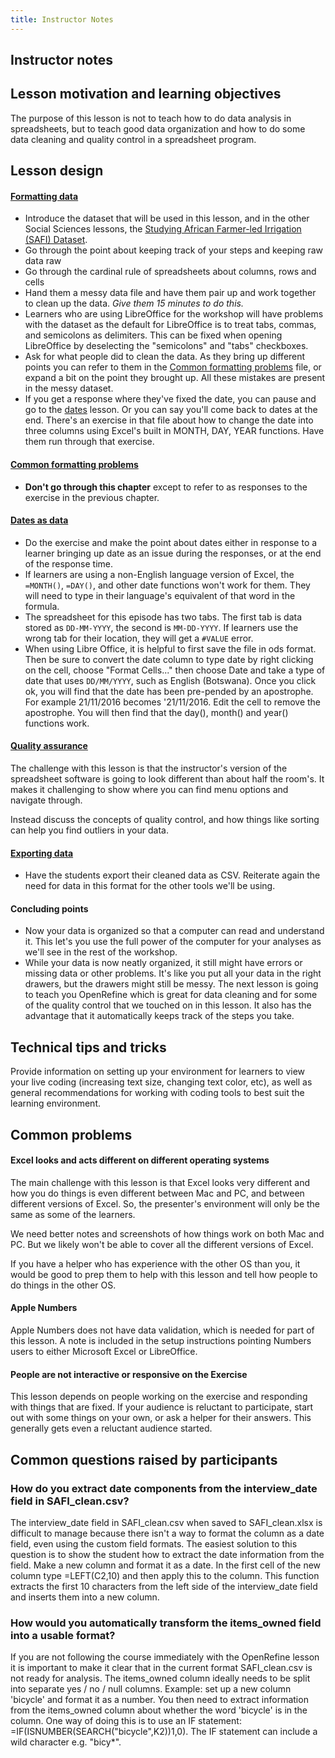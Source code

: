 ```yaml
---
title: Instructor Notes
---
```


## Instructor notes

## Lesson motivation and learning objectives

The purpose of this lesson is not to teach how to do data analysis in spreadsheets,
but to teach good data organization and how to do some data cleaning and
quality control in a spreadsheet program.

## Lesson design


#### [Formatting data](../episodes/01-format-data.md)

- Introduce the dataset that will be used in this lesson, and in the other Social Sciences lessons, the [Studying African Farmer-led Irrigation (SAFI) Dataset](https://www.datacarpentry.org/socialsci-workshop/data).
- Go through the point about keeping track of your steps and keeping raw data raw
- Go through the cardinal rule of spreadsheets about columns, rows and cells
- Hand them a messy data file and have them pair up and work together to clean up the data.
  *Give them 15 minutes to do this.*
- Learners who are using LibreOffice for the workshop will have problems with the dataset
  as the default for LibreOffice is to treat tabs, commas, and semicolons as delimiters. This
  can be fixed when opening LibreOffice by deselecting the "semicolons" and "tabs" checkboxes.
- Ask for what people did to clean the data. As they bring up different points you can
  refer to them in the [Common formatting problems](../episodes/02-common-mistakes.md) file, or expand a bit on the point they brought up.
  All these mistakes are present in the messy
  dataset.
- If you get a response where they've fixed the date, you can pause and go to the
  [dates](../episodes/03-dates-as-data.md) lesson. Or you can say you'll come back to dates at the end.
  There's an exercise in that file about how to change the
  date into three columns using Excel's built in MONTH, DAY, YEAR functions. Have them
  run through that exercise.

#### [Common formatting problems](../episodes/02-common-mistakes.md)

- **Don't go through this chapter** except to refer to as responses to the exercise in
  the previous chapter.

#### [Dates as data](../episodes/03-dates-as-data.md)

- Do the exercise and make the point about dates either in response to a learner bringing
  up date as an issue during the responses, or at the end of the response time.
- If learners are using a non-English language version of Excel, the `=MONTH()`, `=DAY()`, and other date
  functions won't work for them. They will need to type in their language's equivalent of that word in the formula.
- The spreadsheet for this episode has two tabs. The first tab is data stored as `DD-MM-YYYY`,
  the second is `MM-DD-YYYY`. If learners use the wrong tab for their location, they will get a `#VALUE` error.
- When using Libre Office, it is helpful to first save the file in ods format. Then be sure to convert
  the date column to type date by right clicking on the cell, choose "Format Cells..." then choose Date and
  take a type of date that uses `DD/MM/YYYY`, such as English (Botswana). Once you click ok, you will find that
  the date has been pre-pended by an apostrophe. For example 21/11/2016 becomes '21/11/2016. Edit the cell to
  remove the apostrophe. You will then find that the day(), month() and year() functions work.

#### [Quality assurance](../episodes/04-quality-assurance.md)

The challenge with this lesson is that the instructor's version of the spreadsheet software is going to look different than about half the room's. It makes
it challenging to show where you can find menu options and navigate through.

Instead discuss the concepts of quality control, and how things like sorting can help you find outliers in your data.

#### [Exporting data](../episodes/05-exporting-data.md)

- Have the students export their cleaned data as CSV. Reiterate again the need for
  data in this format for the other tools we'll be using.

#### Concluding points

- Now your data is organized so that a computer can read and understand it. This
  let's you use the full power of the computer for your analyses as we'll see in the
  rest of the workshop.
- While your data is now neatly organized, it still might have errors or missing data
  or other problems. It's like you put all your data in the right drawers, but the
  drawers might still be messy. The next lesson is going to teach you OpenRefine which
  is great for data cleaning and for some of the quality control that we touched on
  in this lesson. It also has the advantage that it automatically keeps track of the
  steps you take.

## Technical tips and tricks

Provide information on setting up your environment for learners to view your
live coding (increasing text size, changing text color, etc), as well as
general recommendations for working with coding tools to best suit the
learning environment.

## Common problems

#### Excel looks and acts different on different operating systems

The main challenge with this lesson is that Excel looks very different and how you
do things is even different between Mac and PC, and between different versions of
Excel. So, the presenter's environment will only be the same as some of the learners.

We need better notes and screenshots of how things work on both Mac and PC. But we
likely won't be able to cover all the different versions of Excel.

If you have a helper who has experience with the other OS than you, it would be good
to prep them to help with this lesson and tell how people to do things in the other OS.

#### Apple Numbers

Apple Numbers does not have data validation, which is needed for part of this lesson. A note
is included in the setup instructions pointing Numbers users to either Microsoft Excel
or LibreOffice.

#### People are not interactive or responsive on the Exercise

This lesson depends on people working on the exercise and responding with things
that are fixed. If your audience is reluctant to participate, start out with
some things on your own, or ask a helper for their answers. This generally gets
even a reluctant audience started.

## Common questions raised by participants

### How do you extract date components from the interview\_date field in SAFI\_clean.csv?

The interview\_date field in SAFI\_clean.csv when saved to SAFI\_clean.xlsx is difficult to
manage because there isn't a way to format the column as a date field, even using the
custom field formats. The easiest solution to this question is to show the student how to
extract the date information from the field. Make a new column and format it as a date.
In the first cell of the new column type =LEFT(C2,10) and then apply this to the column.
This function extracts the first 10 characters from the left side of the interview\_date
field and inserts them into a new column.

### How would you automatically transform the items\_owned field into a usable format?

If you are not following the course immediately with the OpenRefine lesson it is important
to make it clear that in the current format SAFI\_clean.csv is not ready for analysis.
The items\_owned column ideally needs to be split into separate yes / no / null columns.
Example: set up a new column 'bicycle' and format it as a number. You then need to extract
information from the items\_owned column about whether the word 'bicycle' is in the column.
One way of doing this is to use an IF statement: =IF(ISNUMBER(SEARCH("bicycle",K2))1,0).
The IF statement can include a wild character e.g. "bicy\*".


